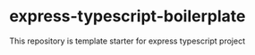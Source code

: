 # express-typescript-boilerplate
This repository is template starter for express typescript project
